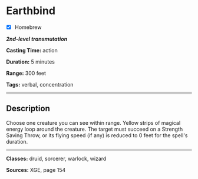 # Earthbind

- [x] Homebrew

***2nd-level transmutation***

**Casting Time:** action

**Duration:** 5 minutes

**Range:** 300 feet

**Tags:** verbal, concentration

---

## Description
Choose one creature you can see within range.
Yellow strips of magical energy loop around the creature.
The target must succeed on a Strength Saving Throw, or its flying speed (if any) is reduced to 0 feet for the spell's duration.

---

**Classes:** druid, sorcerer, warlock, wizard

**Sources:** XGE, page 154
